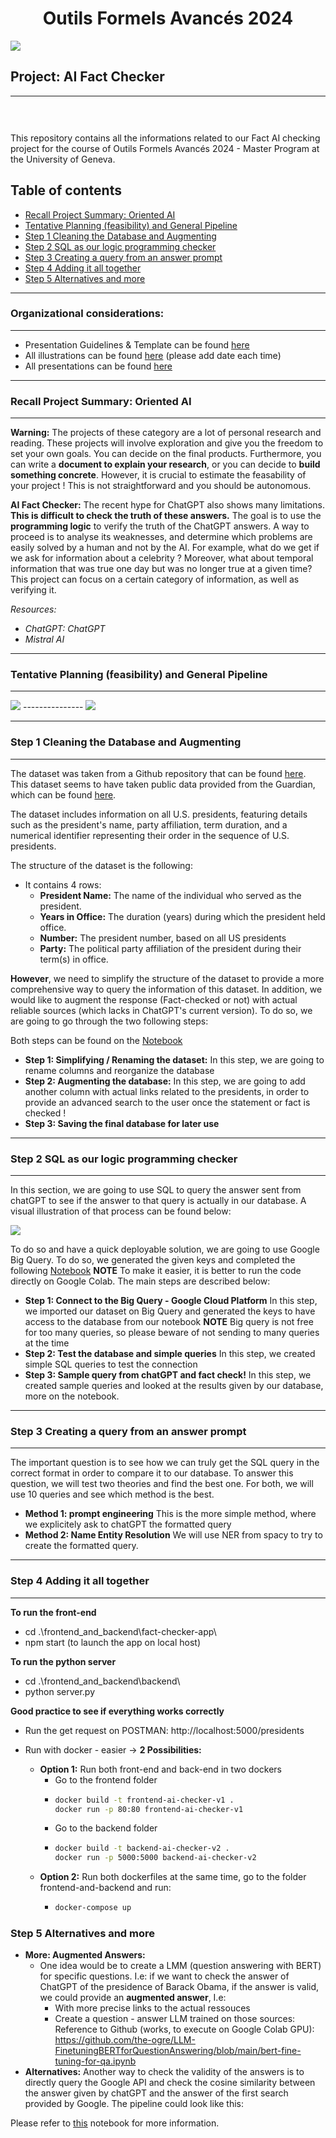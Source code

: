 <h1 align="center">
Outils Formels Avancés 2024</h1>
<div>
<td> 
<img src="./read_me_img/logo.png"></td>
<h2 style="white-space: nowrap">Project: AI Fact Checker</h2></td>
<hr style="clear:both">
<p style="font-size:0.85em; margin:2px; text-align:justify">
<br>
<br>
</div>

This repository contains all the informations related to our Fact AI checking project for the course of Outils Formels Avancés 2024 - Master Program at the University of Geneva. 

## Table of contents 
* [Recall Project Summary: Oriented AI](#recall-project-summary-oriented-ai)
* [Tentative Planning (feasibility) and General Pipeline](#tentative-planning-feasibility-and-general-pipeline)
* [Step 1 Cleaning the Database and Augmenting](#step-1-cleaning-the-database-and-augmenting)
* [Step 2 SQL as our logic programming checker](#step-2-sql-as-our-logic-programming-checker)
* [Step 3 Creating a query from an answer prompt](#step-3-creating-a-query-from-an-answer-prompt)
* [Step 4 Adding it all together](#step-4-adding-it-all-together)
* [Step 5 Alternatives and more](#step-5-alternatives-and-more)




--------------------------------
### Organizational considerations:
--------------------------------
- Presentation Guidelines & Template can be found [here](https://www.canva.com/design/DAF-DmpNG9c/8ihtV3W0dKmtPwSkx0wwTg/edit?utm_content=DAF-DmpNG9c&utm_campaign=designshare&utm_medium=link2&utm_source=sharebutton)
- All illustrations can be found [here](https://www.canva.com/design/DAF-ic70zwQ/VRxu6NuxIy0cWPR0cb42Sg/edit?utm_content=DAF-ic70zwQ&utm_campaign=designshare&utm_medium=link2&utm_source=sharebutton) (please add date each time)
- All presentations can be found [here](https://www.canva.com/design/DAF-Du2Eg4A/KWLavthYNvOxPrgarOtZJA/edit?utm_content=DAF-Du2Eg4A&utm_campaign=designshare&utm_medium=link2&utm_source=sharebutton)


-----------------------------------
### **Recall Project Summary: Oriented AI**
-----------------------------------

**Warning:** The projects of these category are a lot of personal research and reading. These projects will involve exploration and give you the freedom to set your own goals. You can decide on the final products. Furthermore, you can write a **document to explain your research**, or you can decide to **build something concrete**. However, it is crucial to estimate the feasability of your project ! This is not straightforward and you should be autonomous.

**AI Fact Checker:** The recent hype for ChatGPT also shows many limitations. **This is difficult to check the truth of these answers.** The goal is to use the **programming logic** to verify the truth of the ChatGPT answers. A way to proceed is to analyse its weaknesses, and determine which problems are easily solved by a human and not by the AI. For example, what do we get if we ask for information about a celebrity ? Moreover, what about temporal information that was true one day but was no longer true at a given time? This project can focus on a certain category of information, as well as verifying it.

*Resources:*
- *ChatGPT: ChatGPT*
- *Mistral AI*


--------------------------------
### Tentative Planning (feasibility) and General Pipeline
--------------------------------
<img src="./read_me_img/tentative_planning.png">
---------------
<img src="./read_me_img/general_pipeline.png">

-----------------------------------
### **Step 1 Cleaning the Database and Augmenting**
-----------------------------------
The dataset was taken from a Github repository that can be found [here](https://github.com/awhstin/Dataset-List/blob/master/presidents.csv). This dataset seems to have taken public data provided from the Guardian, which can be found [here](https://www.theguardian.com/news/datablog/2012/oct/15/us-presidents-listed).

The dataset includes information on all U.S. presidents, featuring details such as the president's name, party affiliation, term duration, and a numerical identifier representing their order in the sequence of U.S. presidents.

The structure of the dataset is the following: 
- It contains 4 rows:
    - **President Name:**  The name of the individual who served as the president.
    - **Years in Office:** The duration (years) during which the president held office.
    - **Number:** The president number, based on all US presidents
    - **Party:** The political party affiliation of the president during their term(s) in office.

**However**, we need to simplify the structure of the dataset to provide a more comprehensive way to query the information of this dataset. In addition, we would like to augment the response (Fact-checked or not) with actual reliable sources (which lacks in ChatGPT's current version). To do so, we are going to go through the two following steps:

Both steps can be found on the [Notebook](/Notebooks/Step_1_cleaning_augmenting_dataset.ipynb)
- **Step 1: Simplifying / Renaming the dataset:** In this step, we are going to rename columns and reorganize the database
- **Step 2: Augmenting the database:** In this step, we are going to add another column with actual links related to the presidents, in order to provide an advanced search to the user once the statement or fact is checked ! 
- **Step 3: Saving the final database for later use**


-----------------------------------
### **Step 2 SQL as our logic programming checker**
-----------------------------------

In this section, we are going to use SQL to query the answer sent from chatGPT to see if the answer to that query is actually in our database. A visual illustration of that process can be found below:

<img src="./read_me_img/SQL_logic.png">


To do so and have a quick deployable solution, we are going to use Google Big Query. To do so, we generated the given keys and completed the following [Notebook](/Notebooks/Step_2_big_query.ipynb) **NOTE** To make it easier, it is better to run the code directly on Google Colab. The main steps are described below:
- **Step 1: Connect to the Big Query - Google Cloud Platform** In this step, we imported our dataset on Big Query and generated the keys to have access to the database from our notebook **NOTE** Big query is not free for too many queries, so please beware of not sending to many queries at the time
- **Step 2: Test the database and simple queries** In this step, we created simple SQL queries to test the connection
- **Step 3: Sample query from chatGPT and fact check!** In this step, we created sample queries and looked at the results given by our database, more on the notebook.


-----------------------------------
### **Step 3 Creating a query from an answer prompt**
-----------------------------------
The important question is to see how we can truly get the SQL query in the correct format in order to compare it to our database. To answer this question, we will test two theories and find the best one. For both, we will use 10 queries and see which method is the best. 
- **Method 1: prompt engineering** This is the more simple method, where we explicitely ask to chatGPT the formatted query
- **Method 2: Name Entity Resolution** We will use NER from spacy to try to create the formatted query. 



-----------------------------------
### **Step 4 Adding it all together**
-----------------------------------

**To run the front-end**
- cd .\frontend_and_backend\fact-checker-app\
- npm start (to launch the app on local host)

**To run the python server**
-  cd .\frontend_and_backend\backend\
-  python server.py

**Good practice to see if everything works correctly**
- Run the get request on POSTMAN: http://localhost:5000/presidents

- Run with docker - easier -> **2 Possibilities:**
    - **Option 1:** Run both front-end and back-end in two dockers
        - Go to the frontend folder
        - ```bash
          docker build -t frontend-ai-checker-v1 .
          docker run -p 80:80 frontend-ai-checker-v1
        - Go to the backend folder
        - ```bash
          docker build -t backend-ai-checker-v2 .
          docker run -p 5000:5000 backend-ai-checker-v2
    - **Option 2:** Run both dockerfiles at the same time, go to the folder frontend-and-backend and run:
        - ```bash
          docker-compose up


### **Step 5 Alternatives and more**

- **More: Augmented Answers:**
    - One idea would be to create a LMM (question answering with BERT) for specific questions. I.e: if we want to check the answer of ChatGPT of the presidence of Barack Obama, if the answer is valid, we could provide an **augmented answer**, I.e:
        - With more precise links to the actual ressouces 
        - Create a question - answer LLM trained on those sources:  Reference to Github (works, to execute on Google Colab GPU): https://github.com/the-ogre/LLM-FinetuningBERTforQuestionAnswering/blob/main/bert-fine-tuning-for-qa.ipynb
- **Alternatives:** Another way to check the validity of the answers is to directly query the Google API and check the cosine similarity between the answer given by chatGPT and the answer of the first search provided by Google. The pipeline could look like this:

Please refer to [this]() notebook for more information.
